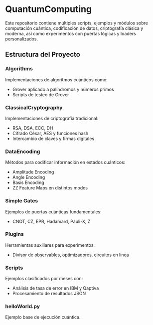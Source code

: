 # QuantumComputing

Este repositorio contiene múltiples scripts, ejemplos y módulos sobre computación cuántica, codificación de datos, criptografía clásica y moderna, así como experimentos con puertas lógicas y loaders personalizados.

## Estructura del Proyecto

### Algorithms
Implementaciones de algoritmos cuánticos como:
- Grover aplicado a palíndromos y números primos
- Scripts de testeo de Grover

### ClassicalCryptography
Implementaciones de criptografía tradicional:
- RSA, DSA, ECC, DH
- Cifrado César, AES y funciones hash
- Intercambio de claves y firmas digitales

### DataEncoding
Métodos para codificar información en estados cuánticos:
- Amplitude Encoding
- Angle Encoding
- Basis Encoding
- ZZ Feature Maps en distintos modos

### Simple Gates
Ejemplos de puertas cuánticas fundamentales:
- CNOT, CZ, EPR, Hadamard, Pauli-X, Z

### Plugins
Herramientas auxiliares para experimentos:
- Divisor de observables, optimizadores, circuitos en línea

### Scripts
Ejemplos clasificados por meses con:
- Análisis de tasa de error en IBM y Qaptiva
- Procesamiento de resultados JSON

### helloWorld.py
Ejemplo base de ejecución cuántica.